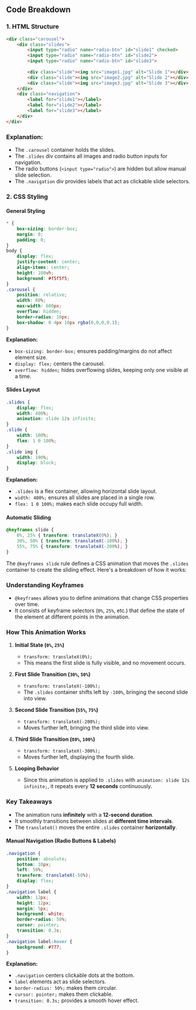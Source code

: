 ## Code Breakdown

### **1. HTML Structure**
```html
<div class="carousel">
    <div class="slides">
        <input type="radio" name="radio-btn" id="slide1" checked>
        <input type="radio" name="radio-btn" id="slide2">
        <input type="radio" name="radio-btn" id="slide3">
        
        <div class="slide"><img src="image1.jpg" alt="Slide 1"></div>
        <div class="slide"><img src="image2.jpg" alt="Slide 2"></div>
        <div class="slide"><img src="image3.jpg" alt="Slide 3"></div>
    </div>
    <div class="navigation">
        <label for="slide1"></label>
        <label for="slide2"></label>
        <label for="slide3"></label>
    </div>
</div>
```
### **Explanation:**
- The `.carousel` container holds the slides.
- The `.slides` div contains all images and radio button inputs for navigation.
- The radio buttons (`<input type="radio">`) are hidden but allow manual slide selection.
- The `.navigation` div provides labels that act as clickable slide selectors.

### **2. CSS Styling**
#### **General Styling**
```css
* {
    box-sizing: border-box;
    margin: 0;
    padding: 0;
}
body {
    display: flex;
    justify-content: center;
    align-items: center;
    height: 100vh;
    background: #f5f5f5;
}
.carousel {
    position: relative;
    width: 80%;
    max-width: 600px;
    overflow: hidden;
    border-radius: 10px;
    box-shadow: 0 4px 10px rgba(0,0,0,0.1);
}
```
**Explanation:**
- `box-sizing: border-box;` ensures padding/margins do not affect element size.
- `display: flex;` centers the carousel.
- `overflow: hidden;` hides overflowing slides, keeping only one visible at a time.

#### **Slides Layout**
```css
.slides {
    display: flex;
    width: 400%;
    animation: slide 12s infinite;
}
.slide {
    width: 100%;
    flex: 1 0 100%;
}
.slide img {
    width: 100%;
    display: block;
}
```
**Explanation:**
- `.slides` is a flex container, allowing horizontal slide layout.
- `width: 400%;` ensures all slides are placed in a single row.
- `flex: 1 0 100%;` makes each slide occupy full width.

#### **Automatic Sliding**
```css
@keyframes slide {
    0%, 25% { transform: translateX(0%); }
    30%, 50% { transform: translateX(-100%); }
    55%, 75% { transform: translateX(-200%); }
}
```
The `@keyframes slide` rule defines a CSS animation that moves the `.slides` container to create the sliding effect. Here's a breakdown of how it works:

### **Understanding Keyframes**
- `@keyframes` allows you to define animations that change CSS properties over time.
- It consists of keyframe selectors (`0%`, `25%`, etc.) that define the state of the element at different points in the animation.

### **How This Animation Works**
1. **Initial State (`0%`, `25%`)**  
   - `transform: translateX(0%);`  
   - This means the first slide is fully visible, and no movement occurs.

2. **First Slide Transition (`30%`, `50%`)**  
   - `transform: translateX(-100%);`  
   - The `.slides` container shifts left by `-100%`, bringing the second slide into view.

3. **Second Slide Transition (`55%`, `75%`)**  
   - `transform: translateX(-200%);`  
   - Moves further left, bringing the third slide into view.

4. **Third Slide Transition (`80%`, `100%`)**  
   - `transform: translateX(-300%);`  
   - Moves further left, displaying the fourth slide.

5. **Looping Behavior**
   - Since this animation is applied to `.slides` with `animation: slide 12s infinite;`, it repeats every **12 seconds** continuously.

### **Key Takeaways**
- The animation runs **infinitely** with a **12-second duration**.
- It smoothly transitions between slides at **different time intervals**.
- The `translateX()` moves the entire `.slides` container **horizontally**.

#### **Manual Navigation (Radio Buttons & Labels)**
```css
.navigation {
    position: absolute;
    bottom: 10px;
    left: 50%;
    transform: translateX(-50%);
    display: flex;
}
.navigation label {
    width: 12px;
    height: 12px;
    margin: 5px;
    background: white;
    border-radius: 50%;
    cursor: pointer;
    transition: 0.3s;
}
.navigation label:hover {
    background: #777;
}
```
**Explanation:**
- `.navigation` centers clickable dots at the bottom.
- `label` elements act as slide selectors.
- `border-radius: 50%;` makes them circular.
- `cursor: pointer;` makes them clickable.
- `transition: 0.3s;` provides a smooth hover effect.
